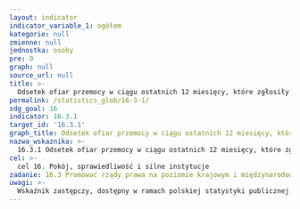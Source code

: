 ```yaml
---
layout: indicator
indicator_variable_1: ogółem
kategorie: null
zmienne: null
jednostka: osoby
pre: 0
graph: null
source_url: null
title: >-
  Odsetek ofiar przemocy w ciągu ostatnich 12 miesięcy, które zgłosiły fakt represjonowania właściwym organom lub innym oficjalnie uznanym mechanizmom służącym rozwiązywaniu konfliktów
permalink: /statistics_glob/16-3-1/
sdg_goal: 16
indicator: 16.3.1
target_id: '16.3.1'
graph_title: Odsetek ofiar przemocy w ciągu ostatnich 12 miesięcy, które zgłosiły fakt represjonowania właściwym organom lub innym oficjalnie uznanym mechanizmom służącym rozwiązywaniu konfliktów
nazwa_wskaznika: >-
  16.3.1 Odsetek ofiar przemocy w ciągu ostatnich 12 miesięcy, które zgłosiły fakt represjonowania właściwym organom lub innym oficjalnie uznanym mechanizmom służącym rozwiązywaniu konfliktów
cel: >-
  cel 16. Pokój, sprawiedliwość i silne instytucje
zadanie: 16.3 Promować rządy prawa na poziomie krajowym i międzynarodowym oraz zapewnić wszystkim równy dostęp do wymiaru sprawiedliwości
uwagi: >-
  Wskaźnik zastępczy, dostępny w ramach polskiej statystyki publicznej. Wskaźnikiem zasadniczym, przyjętym przez ONZ, monitorującym cel 16.3 Agendy 2030, jest wskaźnik 16.3.1 Odsetek ofiar przemocy w ciągu ostatnich 12 miesięcy, które zgłosiły fakt represjonowania właściwym organom lub innym oficjalnie uznanym mechanizmom służącym rozwiązywaniu konfliktów.
---
```

